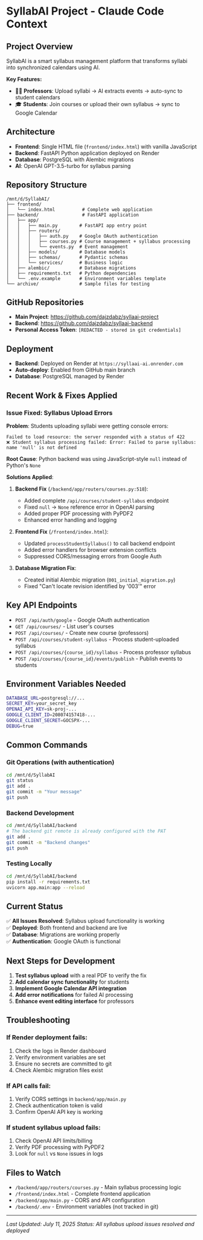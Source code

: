 # SyllabAI Project - Claude Code Context

## Project Overview
SyllabAI is a smart syllabus management platform that transforms syllabi into synchronized calendars using AI. 

**Key Features:**
- 👨‍🏫 **Professors**: Upload syllabi → AI extracts events → auto-sync to student calendars
- 🎓 **Students**: Join courses or upload their own syllabus → sync to Google Calendar

## Architecture
- **Frontend**: Single HTML file (`frontend/index.html`) with vanilla JavaScript
- **Backend**: FastAPI Python application deployed on Render
- **Database**: PostgreSQL with Alembic migrations
- **AI**: OpenAI GPT-3.5-turbo for syllabus parsing

## Repository Structure
```
/mnt/d/SyllabAI/
├── frontend/
│   └── index.html          # Complete web application
├── backend/                # FastAPI application
│   ├── app/
│   │   ├── main.py        # FastAPI app entry point
│   │   ├── routers/
│   │   │   ├── auth.py    # Google OAuth authentication
│   │   │   ├── courses.py # Course management + syllabus processing
│   │   │   └── events.py  # Event management
│   │   ├── models/        # Database models
│   │   ├── schemas/       # Pydantic schemas
│   │   └── services/      # Business logic
│   ├── alembic/           # Database migrations
│   ├── requirements.txt   # Python dependencies
│   └── .env.example       # Environment variables template
└── archive/               # Sample files for testing
```

## GitHub Repositories
- **Main Project**: https://github.com/dajzdabz/syllaai-project
- **Backend**: https://github.com/dajzdabz/syllaai-backend
- **Personal Access Token**: `[REDACTED - stored in git credentials]`

## Deployment
- **Backend**: Deployed on Render at `https://syllaai-ai.onrender.com`
- **Auto-deploy**: Enabled from GitHub main branch
- **Database**: PostgreSQL managed by Render

## Recent Work & Fixes Applied

### Issue Fixed: Syllabus Upload Errors
**Problem**: Students uploading syllabi were getting console errors:
```
Failed to load resource: the server responded with a status of 422
❌ Student syllabus processing failed: Error: Failed to parse syllabus: name 'null' is not defined
```

**Root Cause**: Python backend was using JavaScript-style `null` instead of Python's `None`

**Solutions Applied**:
1. **Backend Fix** (`/backend/app/routers/courses.py:518`):
   - Added complete `/api/courses/student-syllabus` endpoint
   - Fixed `null` → `None` reference error in OpenAI parsing
   - Added proper PDF processing with PyPDF2
   - Enhanced error handling and logging

2. **Frontend Fix** (`/frontend/index.html`):
   - Updated `processStudentSyllabus()` to call backend endpoint
   - Added error handlers for browser extension conflicts
   - Suppressed CORS/messaging errors from Google Auth

3. **Database Migration Fix**:
   - Created initial Alembic migration (`001_initial_migration.py`)
   - Fixed "Can't locate revision identified by '003'" error

## Key API Endpoints
- `POST /api/auth/google` - Google OAuth authentication
- `GET /api/courses/` - List user's courses
- `POST /api/courses/` - Create new course (professors)
- `POST /api/courses/student-syllabus` - Process student-uploaded syllabus
- `POST /api/courses/{course_id}/syllabus` - Process professor syllabus
- `POST /api/courses/{course_id}/events/publish` - Publish events to students

## Environment Variables Needed
```bash
DATABASE_URL=postgresql://...
SECRET_KEY=your_secret_key
OPENAI_API_KEY=sk-proj-...
GOOGLE_CLIENT_ID=208074157418-...
GOOGLE_CLIENT_SECRET=GOCSPX-...
DEBUG=true
```

## Common Commands

### Git Operations (with authentication)
```bash
cd /mnt/d/SyllabAI
git status
git add .
git commit -m "Your message"
git push
```

### Backend Development
```bash
cd /mnt/d/SyllabAI/backend
# The backend git remote is already configured with the PAT
git add .
git commit -m "Backend changes"
git push
```

### Testing Locally
```bash
cd /mnt/d/SyllabAI/backend
pip install -r requirements.txt
uvicorn app.main:app --reload
```

## Current Status
✅ **All Issues Resolved**: Syllabus upload functionality is working  
✅ **Deployed**: Both frontend and backend are live  
✅ **Database**: Migrations are working properly  
✅ **Authentication**: Google OAuth is functional  

## Next Steps for Development
1. **Test syllabus upload** with a real PDF to verify the fix
2. **Add calendar sync functionality** for students
3. **Implement Google Calendar API integration**
4. **Add error notifications** for failed AI processing
5. **Enhance event editing interface** for professors

## Troubleshooting

### If Render deployment fails:
1. Check the logs in Render dashboard
2. Verify environment variables are set
3. Ensure no secrets are committed to git
4. Check Alembic migration files exist

### If API calls fail:
1. Verify CORS settings in `backend/app/main.py`
2. Check authentication token is valid
3. Confirm OpenAI API key is working

### If student syllabus upload fails:
1. Check OpenAI API limits/billing
2. Verify PDF processing with PyPDF2
3. Look for `null` vs `None` issues in logs

## Files to Watch
- `/backend/app/routers/courses.py` - Main syllabus processing logic
- `/frontend/index.html` - Complete frontend application
- `/backend/app/main.py` - CORS and API configuration
- `/backend/.env` - Environment variables (not tracked in git)

---
*Last Updated: July 11, 2025*
*Status: All syllabus upload issues resolved and deployed*